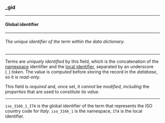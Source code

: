 ### _gid

------

#### Global identifier

------

###### The unique identifier of the term within the data dictionary.

------

Terms are *uniquely identified* by this field, which is the concatenation of the [namespace](_nid) identifier and the [local identifier](_lid), separated by an underscore (`_`) *token*. The value is *computed* before *storing* the record in the *database*, so it is *read-only*.

This field is *required* and, once set, it *cannot* be *modified*, *including* the *properties* that are used to *constitute its value*.

------

`iso_3166_1_ITA` is the global identifier of the term that represents the ISO country code for *Italy*. `iso_3166_1` is the namespace, `ITA` is the local identifier.